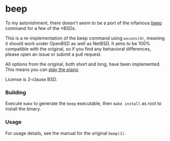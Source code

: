 # beep
To my astonishment, there doesn't seem to be a port of the infamous
[beep](http://github.com/johnath/beep/) command for a few of the \*BSDs.

This is a re-implementation of the beep command using `wscons(4)`, meaning it
should work under OpenBSD as well as NetBSD. It aims to be 100% compatible with
the original, so if you find any behavioral differences, please open an issue
or submit a pull request.

All options from the original, both short and long, have been implemented. This
means you can [play the piano](https://github.com/watsyurname529/linuxbeeppiano).

License is 3-clause BSD.

### Building

Execute `make` to generate the `beep` executable, then `make install` as root
to install the binary.

### Usage

For usage details, see the manual for the original `beep(1)`.
